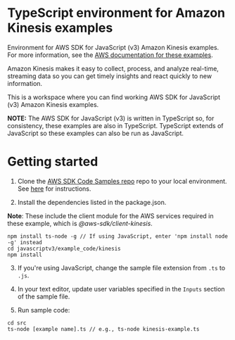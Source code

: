 # TypeScript environment for Amazon Kinesis examples
Environment for AWS SDK for JavaScript (v3) Amazon Kinesis examples. For more information, see the [AWS documentation for these examples](https://docs.aws.amazon.com/sdk-for-javascript/v3/developer-guide/kinesis-examples.html).

Amazon Kinesis makes it easy to collect, process, and analyze real-time, streaming data so you can get timely insights and react quickly to new information.

This is a workspace where you can find working AWS SDK for JavaScript (v3) Amazon Kinesis examples. 

**NOTE:** The AWS SDK for JavaScript (v3) is written in TypeScript so, for consistency, these examples are also in TypeScript. TypeScript extends of JavaScript so these examples can also be run as JavaScript.

# Getting started

1. Clone the [AWS SDK Code Samples repo](https://github.com/awsdocs/aws-doc-sdk-examples) repo to your local environment. See [here](https://docs.github.com/en/github/creating-cloning-and-archiving-repositories/cloning-a-repository) for instructions.

1. Install the dependencies listed in the package.json.

**Note**: These include the client module for the AWS services required in these example, 
which is *@aws-sdk/client-kinesis*.
```
npm install ts-node -g // If using JavaScript, enter 'npm install node -g' instead
cd javascriptv3/example_code/kinesis
npm install
```
3. If you're using JavaScript, change the sample file extension from ```.ts``` to ```.js```.


4. In your text editor, update user variables specified in the ```Inputs``` section of the sample file.

5. Run sample code:
```
cd src
ts-node [example name].ts // e.g., ts-node kinesis-example.ts
```

